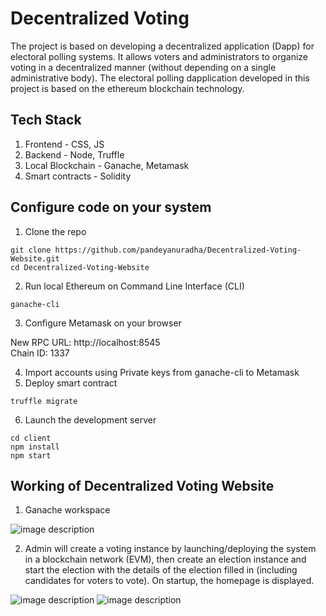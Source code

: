 # Decentralized Voting


The project is based on developing a decentralized application (Dapp) for electoral polling
systems. It allows voters and administrators to organize voting in a decentralized manner
(without depending on a single administrative body). The electoral polling dapplication developed in this project is based on the ethereum blockchain
technology. 

## Tech Stack 
1. Frontend - CSS, JS
2. Backend - Node, Truffle 
3. Local Blockchain - Ganache, Metamask
4. Smart contracts - Solidity

## Configure code on your system

1. Clone the repo 

```
git clone https://github.com/pandeyanuradha/Decentralized-Voting-Website.git
cd Decentralized-Voting-Website
```

2. Run local Ethereum on Command Line Interface (CLI)

```
ganache-cli
```

3. Configure Metamask on your browser

New RPC URL: http://localhost:8545 <br />
Chain ID: 1337

4. Import accounts using Private keys from ganache-cli to Metamask
5. Deploy smart contract  
```
truffle migrate
````
6. Launch the development server
```
cd client
npm install
npm start
```

## Working of Decentralized Voting Website

1. Ganache workspace
 
<!-- <img src="https://github.com/pandeyanuradha/Decentralized-Voting-Website/blob/b5c495190ebf4219b5faafa9676e15ae6847fbc4/images/image1.png" width="500" />
 -->
![image description](images/image1.png)

2. Admin will create a voting instance by launching/deploying the system in a blockchain network (EVM), then create an election instance and start the election with the details of the election filled in (including candidates for voters to vote). On startup, the homepage is displayed.

![image description](images/image2.png)
![image description](images/image3.png)



 
